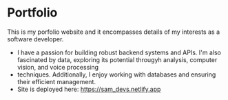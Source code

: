 # Portfolio
This is my porfolio website and it encompasses details of my interests as a software developer. 
- I have a passion for building robust backend systems and APIs. I'm also fascinated by data, exploring its potential througyh analysis, computer vision, and voice processing
- techniques. Additionally, I enjoy working with databases and ensuring their efficient management.
- Site is deployed here: https://sam_devs.netlify.app

